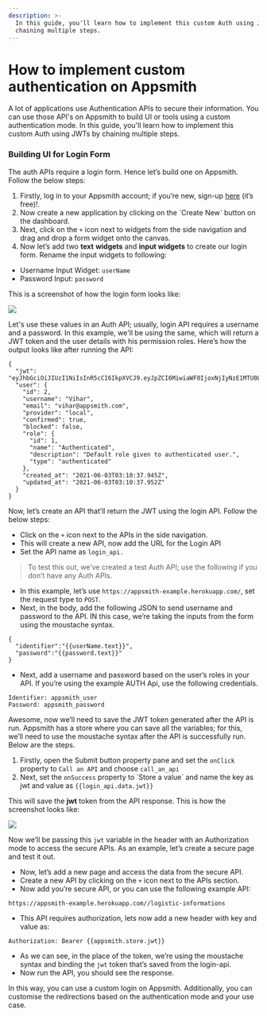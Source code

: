 ```yaml
---
description: >-
  In this guide, you'll learn how to implement this custom Auth using JWTs by
  chaining multiple steps.
---
```


# How to implement custom authentication on Appsmith

A lot of applications use Authentication APIs to secure their information. You can use those API's on Appsmith to build UI or tools using a custom authentication mode. In this guide, you'll learn how to implement this custom Auth using JWTs by chaining multiple steps.

### **Building UI for Login Form**

The auth APIs require a login form. Hence let’s build one on Appsmith. Follow the below steps:

1. Firstly, log in to your Appsmith account; if you’re new, sign-up [here](https://appsmith.com) \(it’s free\)!.
2. Now create a new application by clicking on the \`Create New\` button on the dashboard.
3. Next, click on the `+` icon next to widgets from the side navigation and drag and drop a form widget onto the canvas.
4. Now let’s add two **text** **widgets** and **input widgets** to create our login form. Rename the input widgets to following:

* Username Input Widget: `userName`
* Password Input: `password`

This is a screenshot of how the login form looks like:

![](https://lh3.googleusercontent.com/ZumVJGnKnwENgd_sVX-hv9BxWUjINUh0ClOZfGQqIhXKQXOJLpNG51phXV5CRriuSQnWOgtbA1vk0gDz2epQk2CNv5iWJbUXAZ2HpsG5Jma0pZkBtLmgTCGLnPMO0cC4ahcm8vsI)

Let's use these values in an Auth API; usually, login API requires a username and a password. In this example, we'll be using the same, which will return a JWT token and the user details with his permission roles. Here’s how the output looks like after running the API:

```text
{
  "jwt": "eyJhbGciOiJIUzI1NiIsInR5cCI6IkpXVCJ9.eyJpZCI6MiwiaWF0IjoxNjIyNzE1MTU0LCJleHAiOjE2MjUzMDcxNTR9.rqkR0bVR5g0k8awGTYDEQ0vr15H7401zxkTxpWp9Mc4",
  "user": {
    "id": 2,
    "username": "Vihar",
    "email": "vihar@appsmith.com",
    "provider": "local",
    "confirmed": true,
    "blocked": false,
    "role": {
      "id": 1,
      "name": "Authenticated",
      "description": "Default role given to authenticated user.",
      "type": "authenticated"
    },
    "created_at": "2021-06-03T03:10:37.945Z",
    "updated_at": "2021-06-03T03:10:37.952Z"
  }
}
```

Now, let’s create an API that’ll return the JWT using the login API. Follow the below steps:

* Click on the `+` icon next to the APIs in the side navigation.
* This will create a new API, now add the URL for the Login API
* Set the API name as `login_api.`

> To test this out, we’ve created a test Auth API; use the following if you don’t have any Auth APIs.

* In this example, let’s use `https://appsmith-example.herokuapp.com/`, set the request type to `POST`.
* Next, in the body, add the following JSON to send username and password to the API. IN this case, we’re taking the inputs from the form using the moustache syntax.

```text
{
  "identifier":"{{userName.text}}",
  "password":"{{password.text}}"
}
```

* Next, add a username and password based on the user’s roles in your API. If you’re using the example AUTH Api, use the following credentials.

```text
Identifier: appsmith_user
Password: appsmith_password
```

Awesome, now we’ll need to save the JWT token generated after the API is run. Appsmith has a store where you can save all the variables; for this, we’ll need to use the moustache syntax after the API is successfully run. Below are the steps.  


1. Firstly, open the Submit button property pane and set the `onClick` property to `Call an API` and choose `call_an_api`
2. Next, set the `onSuccess` property to \`Store a value\` and name the key as jwt and value as `{{login_api.data.jwt}}`

This will save the **jwt** token from the API response. This is how the screenshot looks like:

![](https://lh4.googleusercontent.com/-onVg-gGl_Uu0QouR3NBmL1tggxEuklnoI_2i7D1fBgam6K3TvRUbpDviuv0kAhWVfGA-xT-vy0S_wyRdO7zzEk52IzK3_Pm5s7KDzpj5ceCYRi7ftrGykOBJSqr6566Qn2_mPZy)

Now we’ll be passing this `jwt` variable in the header with an Authorization mode to access the secure APIs. As an example, let’s create a secure page and test it out.

* Now, let’s add a new page and access the data from the secure API. 
* Create a new API by clicking on the `+` icon next to the APIs section. 
* Now add you’re secure API, or you can use the following example API:

```text
https://appsmith-example.herokuapp.com//logistic-informations
```

* This API requires authorization, lets now add a new header with key and value as:

`Authorization: Bearer {{appsmith.store.jwt}}`

* As we can see, in the place of the token, we’re using the moustache syntax and binding the `jwt` token that’s saved from the login-api.
* Now run the API, you should see the response.

In this way, you can use a custom login on Appsmith. Additionally, you can customise the redirections based on the authentication mode and your use case.

